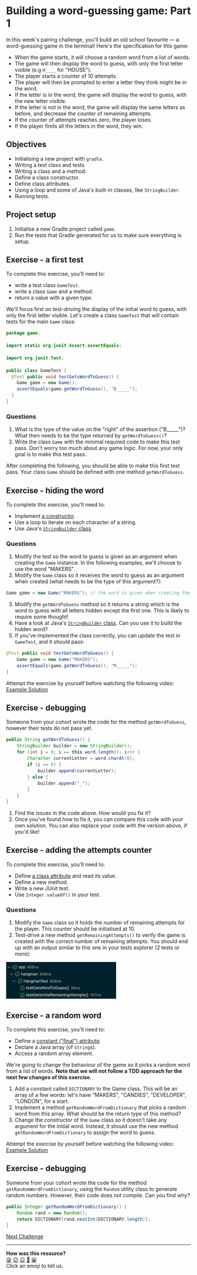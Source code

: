# Building a word-guessing game: Part 1

In this week's pairing challenge, you'll build an old school favourite — a word-guessing game in the terminal! Here's the specification for this game:

 * When the game starts, it will choose a random word from a list of words.
 * The game will then display the word to guess, with only the first letter visible (e.g `H____` for "HOUSE").
 * The player starts a counter of 10 attempts.
 * The player will then be prompted to enter a letter they think might be in the word.
 * If the letter is in the word, the game will display the word to guess, with the new letter visible.
 * If the letter is not in the word, the game will display the same letters as before, and decrease the counter of remaining attempts.
 * If the counter of attempts reaches zero, the player loses.
 * If the player finds all the letters in the word, they win.

## Objectives 

 * Initialising a new project with `gradle`.
 * Writing a test class and tests
 * Writing a class and a method.
 * Define a class constructor.
 * Define class attributes.
 * Using a loop and some of Java's built-in classes, like `StringBuilder`.
 * Running tests.

## Project setup

1. Initialise a new Gradle project called `game`.
2. Run the tests that Gradle generated for us to make sure everything is setup.

## Exercise - a first test

To complete this exercise, you'll need to:
  * write a test class `GameTest`.
  * write a class `Game` and a method.
  * return a value with a given type.

We'll focus first on test-driving the display of the initial word to guess, with only the first letter visible. Let's create a class `GameTest` that will contain tests for the main `Game` class:

```java
package game;

import static org.junit.Assert.assertEquals;

import org.junit.Test;

public class GameTest {
  @Test public void testGetsWordToGuess() {
    Game game = new Game();
    assertEquals(game.getWordToGuess(), "B_____");
  }
}
```

### Questions

1. What is the type of the value on the "right" of the assertion ("B_____")? What then needs to be the type returned by `getWordToGuess()`? 
2. Write the class `Game` with the minimal required code to make this test pass. Don't worry too much about any game logic. For now, your only goal is to make this test pass.

After completing the following, you should be able to make this first test pass. Your class `Game` should be defined with one method `getWordToGuess`.

## Exercise - hiding the word

<!-- OMITTED -->

To complete this exercise, you'll need to:
  * Implement [a constructor](https://www.tutorialspoint.com/java/java_constructors.htm).
  * Use a loop to iterate on each character of a string.
  * Use Java's [`StringBuilder` class](https://www.javatpoint.com/StringBuilder-class).

### Questions

1. Modify the test so the word to guess is given as an argument when creating the `Game` instance. In the following examples, we'll choose to use the word "MAKERS". 
2. Modify the `Game` class so it receives the word to guess as an argument when created (what needs to be the type of this argument?):
```java
Game game = new Game("MAKERS"); // the word is given when creating the instance
```

3. Modify the `getWordToGuess` method so it returns a string which is the word to guess with all letters hidden except the first one. This is likely to require some thought!
4. Have a look at Java's [`StringBuilder` class](https://www.javatpoint.com/StringBuilder-class). Can you use it to build the hidden word?
5. If you've implemented the class correctly, you can update the test in `GameTest`, and it should pass:
```java
@Test public void testGetsWordToGuess() {
    Game game = new Game("MAKERS");
    assertEquals(game.getWordToGuess(), "M_____");
}
```

Attempt the exercise by yourself before watching the following video:
[Example Solution](https://www.youtube.com/watch?v=SLPTupRLh9w)

## Exercise - debugging

<!-- OMITTED -->

Someone from your cohort wrote the code for the method `getWordToGuess`, however their tests do not pass yet.
```java
public String getWordToGuess() {
    StringBuilder builder = new StringBuilder();
    for (int i = 0; i == this.word.length(); i++) {
        Character currentLetter = word.charAt(0);
        if (i == 0) {
            builder.append(currentLetter);
        } else {
            builder.append("_");
        }
    }
}
```

1. Find the issues in the code above. How would you fix it?
2. Once you've found how to fix it, you can compare this code with your own solution. You can also replace your code with the version above, if you'd like!

## Exercise - adding the attempts counter

To complete this exercise, you'll need to:
  * Define [a class attribute](https://www.w3schools.com/java/java_class_attributes.asp) and read its value.
  * Define a new method.
  * Write a new JUnit test.
  * Use `Integer.valueOf()` in your test.

### Questions

1. Modify the `Game` class so it holds the number of remaining attempts for the player. This counter should be initialised at 10.
2. Test-drive a new method `getRemainingAttempts()` to verify the game is created with the correct number of remaining attempts. You should end up with an output similar to this one in your tests explorer (2 tests or more):

<img src="resources/game-tests1.png" width="300" height="100">

## Exercise - a random word

To complete this exercise, you'll need to:
  * Define a [constant ("final") attribute](https://www.javatpoint.com/java-constant).
  * Declare a Java array (of `String`s).
  * Access a random array element.

We're going to change the behaviour of the game so it picks a random word from a list of words.
**Note that we will not follow a TDD approach for the next few changes of this exercise.**

1. Add a constant called `DICTIONARY` to the Game class. This will be an array of a few words: let's have "MAKERS", "CANDIES", "DEVELOPER", "LONDON", for a start.
2. Implement a method `getRandomWordFromDictionary` that picks a random word from this array. What should be the return type of this method?
3. Change the *constructor* of the `Game` class so it doesn't take any argument for the initial word. Instead, it should use the new method `getRandomWordFromDictionary` to assign the word to guess.

Attempt the exercise by yourself before watching the following video:
[Example Solution](https://www.youtube.com/watch?v=4kgxHtR0aMY)

## Exercise - debugging

<!-- OMITTED -->

Someone from your cohort wrote the code for the method `getRandomWordFromDictionary`, using the `Random` utility class to generate random numbers. However, their code does not compile. Can you find why?

```java
public Integer getRandomWordFromDictionary() {
    Random rand = new Random();
    return DICTIONARY[rand.nextInt(DICTIONARY.length)];
}
```


[Next Challenge](02_challenge_word_chooser.md)

<!-- BEGIN GENERATED SECTION DO NOT EDIT -->

---

**How was this resource?**  
[😫](https://airtable.com/shrUJ3t7KLMqVRFKR?prefill_Repository=makersacademy%2Fjava-fundamentals-with-intellij&prefill_File=out%2Fproduction%2Fjava_fundamentals_with_intellij%2Fmain%2F01_challenge_game.md&prefill_Sentiment=😫) [😕](https://airtable.com/shrUJ3t7KLMqVRFKR?prefill_Repository=makersacademy%2Fjava-fundamentals-with-intellij&prefill_File=out%2Fproduction%2Fjava_fundamentals_with_intellij%2Fmain%2F01_challenge_game.md&prefill_Sentiment=😕) [😐](https://airtable.com/shrUJ3t7KLMqVRFKR?prefill_Repository=makersacademy%2Fjava-fundamentals-with-intellij&prefill_File=out%2Fproduction%2Fjava_fundamentals_with_intellij%2Fmain%2F01_challenge_game.md&prefill_Sentiment=😐) [🙂](https://airtable.com/shrUJ3t7KLMqVRFKR?prefill_Repository=makersacademy%2Fjava-fundamentals-with-intellij&prefill_File=out%2Fproduction%2Fjava_fundamentals_with_intellij%2Fmain%2F01_challenge_game.md&prefill_Sentiment=🙂) [😀](https://airtable.com/shrUJ3t7KLMqVRFKR?prefill_Repository=makersacademy%2Fjava-fundamentals-with-intellij&prefill_File=out%2Fproduction%2Fjava_fundamentals_with_intellij%2Fmain%2F01_challenge_game.md&prefill_Sentiment=😀)  
Click an emoji to tell us.

<!-- END GENERATED SECTION DO NOT EDIT -->

